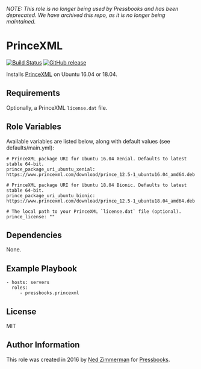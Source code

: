 *NOTE: This role is no longer being used by Pressbooks and has been deprecated. We have archived this repo, as it is no longer being maintained.*

PrinceXML
=========

[![Build Status](https://img.shields.io/travis/pressbooks/ansible-role-princexml.svg?style=flat-square)](https://travis-ci.org/pressbooks/ansible-role-princexml) [![GitHub release](https://img.shields.io/github/release/pressbooks/ansible-role-princexml.svg?style=flat-square)](https://github.com/pressbooks/ansible-role-princexml/releases/latest)

Installs [PrinceXML](https://princexml.com) on Ubuntu 16.04 or 18.04.

Requirements
------------

Optionally, a PrinceXML `license.dat` file.

Role Variables
--------------

Available variables are listed below, along with default values (see defaults/main.yml):

    # PrinceXML package URI for Ubuntu 16.04 Xenial. Defaults to latest stable 64-bit.
    prince_package_uri_ubuntu_xenial: https://www.princexml.com/download/prince_12.5-1_ubuntu16.04_amd64.deb

    # PrinceXML package URI for Ubuntu 18.04 Bionic. Defaults to latest stable 64-bit.
    prince_package_uri_ubuntu_bionic: https://www.princexml.com/download/prince_12.5-1_ubuntu18.04_amd64.deb

    # The local path to your PrinceXML `license.dat` file (optional).
    prince_license: ""


Dependencies
------------

None.

Example Playbook
----------------

    - hosts: servers
      roles:
         - pressbooks.princexml

License
-------

MIT

Author Information
------------------

This role was created in 2016 by [Ned Zimmerman](https://github.com/greatislander) for [Pressbooks](https://pressbooks.org).
